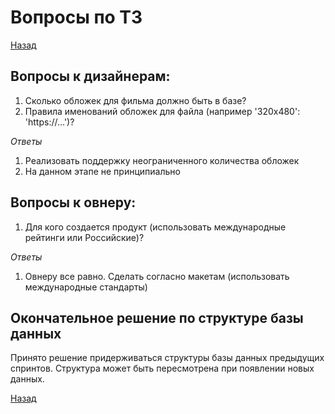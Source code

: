 # Вопросы по ТЗ

[Назад](../README.md)

## Вопросы к дизайнерам:

1. Сколько обложек для фильма должно быть в базе?
2. Правила именований обложек для файла (например '320x480': 'https://...')?

*Ответы*

1. Реализовать поддержку неограниченного количества обложек
2. На данном этапе не принципиально

## Вопросы к овнеру:

1. Для кого создается продукт (использовать международные рейтинги или Российские)?

*Ответы*

1. Овнеру все равно. Сделать согласно макетам (использовать международные стандарты)

## Окончательное решение по структуре базы данных

Принято решение придерживаться структуры базы данных предыдущих спринтов. 
Структура может быть пересмотрена при появлении новых данных.


[Назад](../README.md)

